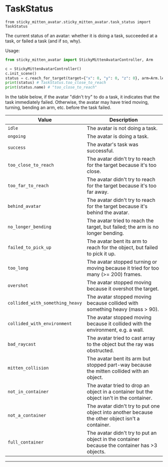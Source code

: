 # TaskStatus

`from sticky_mitten_avatar.sticky_mitten_avatar.task_status import TaskStatus`

The current status of an avatar: whether it is doing a task, succeeded at a task, or failed a task (and if so, why).

Usage:

```python
from sticky_mitten_avatar import StickyMittenAvatarController, Arm

c = StickyMittenAvatarController()
c.init_scene()
status = c.reach_for_target(target={"x": 0, "y": 0, "z": 0}, arm=Arm.left)
print(status) # TaskStatus.too_close_to_reach
print(status.name) # "too_close_to_reach"
```

In the table below, if the avatar "didn't try" to do a task, it indicates that the task immediately failed.
Otherwise, the avatar may have tried moving, turning, bending an arm, etc. before the task failed.

| Value | Description |
| --- | --- |
| `idle` | The avatar is not doing a task. |
| `ongoing` | The avatar is doing a task. |
| `success` | The avatar's task was successful. |
| `too_close_to_reach` | The avatar didn't try to reach for the target because it's too close. |
| `too_far_to_reach` | The avatar didn't try to reach for the target because it's too far away. |
| `behind_avatar` | The avatar didn't try to reach for the target because it's behind the avatar. |
| `no_longer_bending` | The avatar tried to reach the target, but failed; the arm is no longer bending. |
| `failed_to_pick_up` | The avatar bent its arm to reach for the object, but failed to pick it up. |
| `too_long` | The avatar stopped turning or moving because it tried for too many (>= 200) frames. |
| `overshot` | The avatar stopped moving because it overshot the target. |
| `collided_with_something_heavy` | The avatar stopped moving because collided with something heavy (mass > 90). |
| `collided_with_environment` | The avatar stopped moving because it collided with the environment, e.g. a wall. |
| `bad_raycast` | The avatar tried to cast array to the object but the ray was obstructed. |
| `mitten_collision` | The avatar bent its arm but stopped part-way because the mitten collided with an object. |
| `not_in_container` | The avatar tried to drop an object in a container but the object isn't in the container. |
| `not_a_container` | The avatar didn't try to put one object into another because the other object isn't a container. |
| `full_container` | The avatar didn't try to put an object in the container because the container has >3 objects. |

***

